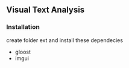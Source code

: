 ## Visual Text Analysis

### Installation
create folder ext and install these dependecies

* gloost
* imgui
